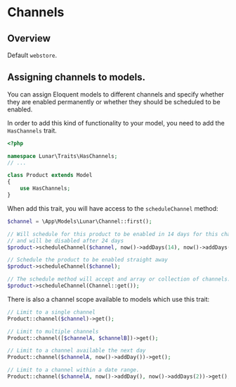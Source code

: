 # Channels

## Overview

Default `webstore`.

## Assigning channels to models.

You can assign Eloquent models to different channels and specify whether they are enabled permanently or whether they should be scheduled to be enabled.

In order to add this kind of functionality to your model, you need to add the `HasChannels` trait.

```php
<?php

namespace Lunar\Traits\HasChannels;
// ...

class Product extends Model
{
    use HasChannels;
}
```

When add this trait, you will have access to the `scheduleChannel` method:

```php
$channel = \App\Models\Lunar\Channel::first();

// Will schedule for this product to be enabled in 14 days for this channel.
// and will be disabled after 24 days
$product->scheduleChannel($channel, now()->addDays(14), now()->addDays(24));

// Schedule the product to be enabled straight away
$product->scheduleChannel($channel);

// The schedule method will accept and array or collection of channels.
$product->scheduleChannel(Channel::get());
```

There is also a channel scope available to models which use this trait:

```php
// Limit to a single channel
Product::channel($channel)->get();

// Limit to multiple channels
Product::channel([$channelA, $channelB])->get();

// Limit to a channel available the next day
Product::channel($channelA, now()->addDay())->get();

// Limit to a channel within a date range.
Product::channel($channelA, now()->addDay(), now()->addDays(2))->get();
```
